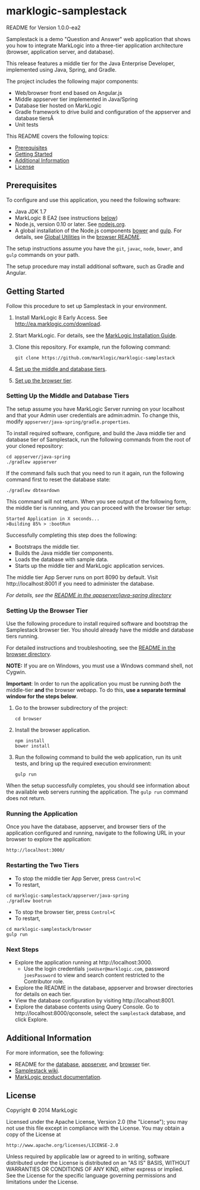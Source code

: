# marklogic-samplestack

README for Version 1.0.0-ea2

Samplestack is a demo "Question and Answer" web application that shows you how to integrate MarkLogic into a three-tier application architecture (browser, application server, and database).

This release features a middle tier for the Java Enterprise Developer, implemented using Java, Spring, and Gradle.

The project includes the following major components:
* Web/browser front end based on Angular.js
* Middle appserver tier implemented in Java/Spring
* Database tier hosted on MarkLogic
* Gradle framework to drive build and configuration of the appserver and database tiersÂ
* Unit tests

This README covers the following topics:
* [Prerequisites](#prerequisites)
* [Getting Started](#getting-started)
* [Additional Information](#additional-information)
* [License](#license)

## Prerequisites
To configure and use this application, you need the following software:
* Java JDK 1.7
* MarkLogic 8 EA2 (see instructions [below](#getting-started))
* Node.js, version 0.10 or later. See [nodejs.org](http://nodejs.org).
* A global installation of the Node.js components [bower](http://bower.io) and [gulp](https://github.com/gulpjs/gulp). For details, see [Global Utilities](browser/README.md#global-utilities) in the [browser README](browser/README.md).

The setup instructions assume you have the `git`, `javac`, `node`, `bower`, and `gulp` commands on your path.

The setup procedure may install additional software, such as Gradle and Angular.

## Getting Started
Follow this procedure to set up Samplestack in your environment.

1. Install MarkLogic 8 Early Access. See http://ea.marklogic.com/download.

2. Start MarkLogic. For details, see the [MarkLogic Installation Guide](http://docs.marklogic.com/guide/installation/procedures#id_92457).

3. Clone this repository. For example, run the following command:  

    ```
    git clone https://github.com/marklogic/marklogic-samplestack
    ```
4. [Set up the middle and database tiers](#setting-up-the-middle-and-database-tiers).

5. [Set up the browser tier](#setting-up-the-browser-tier).


### Setting Up the Middle and Database Tiers
The setup assume you have MarkLogic Server running on your localhost and that your Admin user credentials are admin:admin. To change this, modify `appserver/java-spring/gradle.properties`.

To install required software, configure, and build the Java middle tier and database tier of Samplestack, run the following commands from the root of your cloned repository:

```
cd appserver/java-spring
./gradlew appserver
```

If the command fails such that you need to run it again, run the following command first to reset the database state:

```
./gradlew dbteardown
```

This command will not return. When you see output of the following form, the middle tier is running, and you can proceed with the browser tier setup:
```
Started Application in X seconds...
>Building 85% > :bootRun
```

Successfully completing this step does the following:
* Bootstraps the middle tier.
* Builds the Java middle tier components.
* Loads the database with sample data.
* Starts up the middle tier and MarkLogic application services.

The middle tier App Server runs on port 8090 by default. Visit http://localhost:8001 if you need to administer the database.

*For details, see the [README in the appserver/java-spring directory](appserver/java-spring/README.md)*

### Setting Up the Browser Tier
Use the following procedure to install required software and bootstrap the Samplestack browser tier. You should already have the middle and database tiers running.

For detailed instructions and troubleshooting, see the [README in the browser directory](browser/README.md).

**NOTE:** If you are on Windows, you must use a Windows command shell, not Cygwin.

**Important**: In order to run the application you must be running *both* the middle-tier **and** the browser webapp.  To do this, **use a separate terminal window for the steps below**.

1. Go to the browser subdirectory of the project:

    ```
    cd browser
    ```
2. Install the browser application.

    ```
    npm install
    bower install
    ```
3. Run the following command to build the web application, run its unit tests, and bring up the required execution environment:

    ```
    gulp run
    ```

When the setup successfully completes, you should see information about the available web servers running the application. The `gulp run` command does not return.

### Running the Application
Once you have the database, appserver, and browser tiers of the application configured and running, navigate to the following URL in your browser to explore the application:

`http://localhost:3000/`

### Restarting the Two Tiers

* To stop the middle tier App Server, press `Control+C`
* To restart,
```
cd marklogic-samplestack/appserver/java-spring
./gradlew bootrun
```

* To stop the browser tier, press `Control+C`
* To restart,
```
cd marklogic-samplestack/browser
gulp run
```

### Next Steps
* Explore the application running at http://localhost:3000.
  * Use the login credentials `joeUser@marklogic.com`, password `joesPassword` to view and search content restricted to the Contributor role.
* Explore the README in the database, appserver and browser directories for details on each tier.
* View the database configuration by visiting http://localhost:8001.
* Explore the database contents using Query Console. Go to http://localhost:8000/qconsole, select the `samplestack` database, and click Explore.

## Additional Information
For more information, see the following:
* README for the [database](database/README.md), [appserver](appserver/java-spring/README.md), and [browser](browser/README.md) tier.
* [Samplestack wiki](https://github.com/marklogic/marklogic-samplestack/wiki).
* [MarkLogic product documentation](http://docs.marklogic.com).

## License

Copyright © 2014 MarkLogic

Licensed under the Apache License, Version 2.0 (the "License");
you may not use this file except in compliance with the License.
You may obtain a copy of the License at

    http://www.apache.org/licenses/LICENSE-2.0

Unless required by applicable law or agreed to in writing, software
distributed under the License is distributed on an "AS IS" BASIS,
WITHOUT WARRANTIES OR CONDITIONS OF ANY KIND, either express or implied.
See the License for the specific language governing permissions and
limitations under the License.
